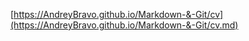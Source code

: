 [https://AndreyBravo.github.io/Markdown-&-Git/cv](https://AndreyBravo.github.io/Markdown-&-Git/cv.md)